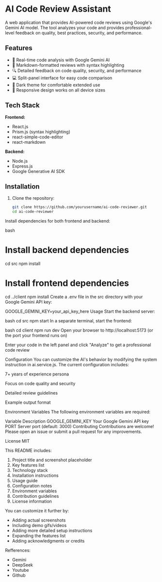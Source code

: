 # AI Code Review Assistant


A web application that provides AI-powered code reviews using Google's Gemini AI model. The tool analyzes your code and provides professional-level feedback on quality, best practices, security, and performance.

## Features

- 🚀 Real-time code analysis with Google Gemini AI
- 📝 Markdown-formatted reviews with syntax highlighting
- 🔍 Detailed feedback on code quality, security, and performance
- 💻 Split-panel interface for easy code comparison
- 🌙 Dark theme for comfortable extended use
- 📱 Responsive design works on all device sizes

## Tech Stack

**Frontend:**
- React.js
- Prism.js (syntax highlighting)
- react-simple-code-editor
- react-markdown

**Backend:**
- Node.js
- Express.js
- Google Generative AI SDK

## Installation

1. Clone the repository:
   ```bash
   git clone https://github.com/yourusername/ai-code-reviewer.git
   cd ai-code-reviewer
Install dependencies for both frontend and backend:

bash
# Install backend dependencies
cd src
npm install

# Install frontend dependencies
cd ../client
npm install
Create a .env file in the src directory with your Google Gemini API key:

GOOGLE_GEMINI_KEY=your_api_key_here
Usage
Start the backend server:

bash
cd src
npm start
In a separate terminal, start the frontend:

bash
cd client
npm run dev
Open your browser to http://localhost:5173 (or the port your frontend runs on)

Enter your code in the left panel and click "Analyze" to get a professional code review

Configuration
You can customize the AI's behavior by modifying the system instruction in ai.service.js. The current configuration includes:

7+ years of experience persona

Focus on code quality and security

Detailed review guidelines

Example output format

Environment Variables
The following environment variables are required:

Variable	Description
GOOGLE_GEMINI_KEY	Your Google Gemini API key
PORT	Server port (default: 3000)
Contributing
Contributions are welcome! Please open an issue or submit a pull request for any improvements.

License
MIT


This README includes:
1. Project title and screenshot placeholder
2. Key features list
3. Technology stack
4. Installation instructions
5. Usage guide
6. Configuration notes
7. Environment variables
8. Contribution guidelines
9. License information

You can customize it further by:
- Adding actual screenshots
- Including demo gifs/videos
- Adding more detailed setup instructions
- Expanding the features list
- Adding acknowledgments or credits

Refferences:
- Gemini
- DeepSeek
- Youtube
- Github

  
